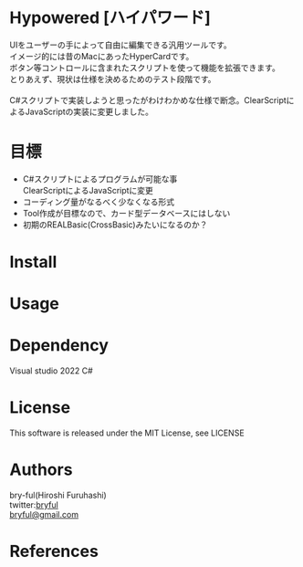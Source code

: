 # Hypowered [ハイパワード]

UIをユーザーの手によって自由に編集できる汎用ツールです。<br>
イメージ的には昔のMacにあったHyperCardです。<br>
ボタン等コントロールに含まれたスクリプトを使って機能を拡張できます。
<br>
とりあえず、現状は仕様を決めるためのテスト段階です。<br>
<br>
C#スクリプトで実装しようと思ったがわけわかめな仕様で断念。ClearScriptによるJavaScriptの実装に変更しました。

# 目標

* C#スクリプトによるプログラムが可能な事<br>ClearScriptによるJavaScriptに変更
* コーディング量がなるべく少なくなる形式
* Tool作成が目標なので、カード型データベースにはしない
* 初期のREALBasic(CrossBasic)みたいになるのか？



# Install

# Usage

# Dependency
Visual studio 2022 C#


# License
This software is released under the MIT License, see LICENSE

# Authors

bry-ful(Hiroshi Furuhashi)<br>
twitter:[bryful](https://twitter.com/bryful)<br>
bryful@gmail.com

# References

